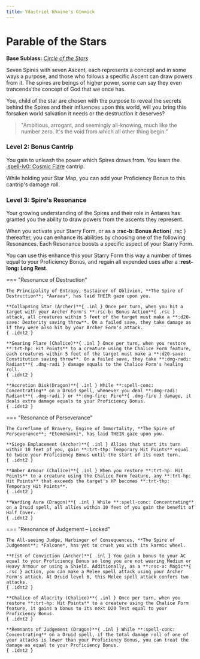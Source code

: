 ```yaml
---
title: Ydastriel Khaine's Gimmick
---
```


# Parable of the Stars

**Base Sublass:** *[Circle of the Stars](../../class/druid/star.md)*

Seven Spires with seven Ascent, each represents a concept and in some ways a purpose, and those who follows a specific Ascent can draw powers from it. The spires are beings of higher power, some can say they even trancends the concept of God that we once has.

You, child of the star are chosen with the purpose to reveal the secrets behind the Spires and their influences upon this world, will you bring this forsaken world salvation it needs or the destruction it deserves?

> "Ambitious, arrogant, and seemingly all-knowing, much like the number zero. It's the void from which all other thing begin.”

### Level 2: Bonus Cantrip

You gain to unleash the power which Spires draws from. You learn the [:spell-lv0: Cosmic Flare](../../spells/description/additional/homebrew.md#cosmic-flare) cantrip.

While holding your Star Map, you can add your Proficiency Bonus to this cantrip's damage roll.

### Level 3: Spire's Resonance

Your growing understanding of the Spires and their role in Antares has granted you the ability to draw powers from the ascents they represent.

When you activate your Starry Form, or as a **:rsc-b: Bonus Action**{ .rsc } thereafter, you can enhance its abilities by choosing one of the following Resonances. Each Resonance boosts a specific aspect of your Starry Form.

You can use this enhance this your Starry Form this way a number of times equal to your Proficiency Bonus, and regain all expended uses after a **:rest-long: Long Rest**.

=== "Resonance of Destruction"

    The Principality of Entropy, Sustainer of Oblivion, **The Spire of Destruction**; *Aaraau*, has laid THEIR gaze upon you.

    **Collapsing Star (Archer)**{ .inl } Once per turn, when you hit a target with your Archer Form's **:rsc-b: Bonus Action**{ .rsc } attack, all creatures within 5 feet of the target must make a **:d20-save: Dexterity saving throw**. On a failed save, they take damage as if they were also hit by your Archer Form's attack.
    { .idnt2 } 

    **Searing Flare (Chalice)**{ .inl } Once per turn, when you restore **:trt-hp: Hit Points** to a creature using the Chalice Form feature, each creatures within 5 feet of the target must make a **:d20-save: Constitution saving throw**. On a failed save, they take **:dmg-radi: Radiant**{ .dmg-radi } damage equals to the Chalice Form's healing roll.
    { .idnt2 } 

    **Accretion Disk(Dragon)**{ .inl } While **:spell-conc: Concentrating** on a Druid spell, whenever you deal **:dmg-radi: Radiant**{ .dmg-radi } or **:dmg-fire: Fire**{ .dmg-fire } damage, it deals extra damage equals to your Proficiency Bonus.
    { .idnt2 } 

=== "Resonance of Perseverance"

    The Coreflame of Bravery, Engine of Immortality, **The Spire of Perseverance**; *Etemenanki*, has laid THEIR gaze upon you.

    **Siege Emplacement (Archer)**{ .inl } Allies that start its turn within 10 feet of you, gain **:trt-thp: Temporary Hit Points** equal to twice your Proficiency Bonus until the start of its next turn.
    { .idnt2 } 

    **Amber Armour (Chalice)**{ .inl } When you restore **:trt-hp: Hit Points** to a creature using the Chalice Form feature, any **:trt-hp: Hit Points** that exceeds the target's HP becomes **:trt-thp: Temporary Hit Points**.
    { .idnt2 } 

    **Warding Aura (Dragon)**{ .inl } While **:spell-conc: Concentrating** on a Druid spell, all allies within 10 feet of you gain the benefit of Half Cover.
    { .idnt2 } 

=== "Resonance of Judgement – Locked"

    The All-seeing Judge, Harbinger of Consequences, **The Spire of Judgement**; *Falcone*, has yet to crush you with its karmic wheel.

    **Fist of Conviction (Archer)**{ .inl } You gain a bonus to your AC equal to your Proficiency Bonus so long you are not wearing Medium or Heavy Armour or using a Shield. Additionally, as a **:rsc-a: Magic**{ .rsc } action, you can make a Melee spell attack using your Archer Form's attack. At Druid level 6, this Melee spell attack confers two attacks.
    { .idnt2 } 

    **Chalice of Alacrity (Chalice)**{ .inl } Once per turn, when you restore **:trt-hp: Hit Points** to a creature using the Chalice Form feature, it gains a bonus to its next D20 Test equal to your Proficiency Bonus.
    { .idnt2 } 

    **Remnants of Judgement (Dragon)**{ .inl } While **:spell-conc: Concentrating** on a Druid spell, if the total damage roll of one of your attacks is lower than your Proficiency Bonus, you can treat the damage as equal to your Proficiency Bonus.
    { .idnt2 } 


<!---

#### Resonance of Enlightenment – Locked

The Jötunn of Kalevala, Poet of Spells, **The Spire of Enlightenment**; *Antero Vipunen*, has yet seen you as worthy.

#### Resonance of Equillibrium – Locked

The █████████, █████████ ██ ██████████████, **The S█ire of ████████████**; *█████████*. *"Do not ask which creature screams in the night. Do not question who waits for you in the shadow, Ydastriel, Son of Khaine."*

--->


